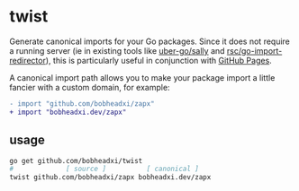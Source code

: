 # twist

Generate canonical imports for your Go packages. Since it does not require a running
server (ie in existing tools like [uber-go/sally](https://github.com/uber-go/sally)
and [rsc/go-import-redirector](https://github.com/rsc/go-import-redirector)),
this is particularly useful in conjunction with [GitHub Pages](https://pages.github.com/).

A canonical import path allows you to make your package import a little fancier
with a custom domain, for example:

```diff
- import "github.com/bobheadxi/zapx"
+ import "bobheadxi.dev/zapx"
```

## usage

```sh
go get github.com/bobheadxi/twist
#             [ source ]          [ canonical ]
twist github.com/bobheadxi/zapx bobheadxi.dev/zapx
```
